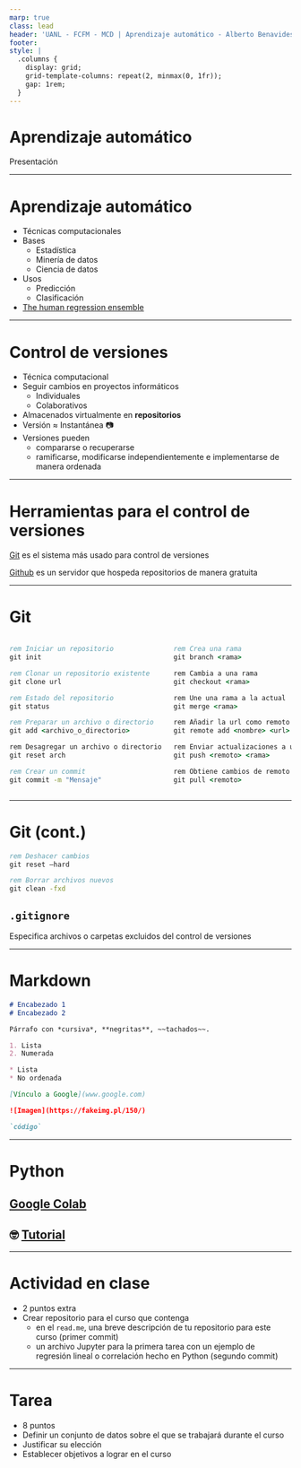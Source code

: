 ```yaml
---
marp: true
class: lead
header: 'UANL - FCFM - MCD | Aprendizaje automático - Alberto Benavides'
footer: 
style: |
  .columns {
    display: grid;
    grid-template-columns: repeat(2, minmax(0, 1fr));
    gap: 1rem;
  }
---
```


# Aprendizaje automático

Presentación

---

# Aprendizaje automático

- Técnicas computacionales
- Bases
    - Estadística
    - Minería de datos
    - Ciencia de datos
- Usos
    - Predicción
    - Clasificación
- [The human regression ensemble](https://justindomke.wordpress.com/2021/09/28/the-human-regression-ensemble/)

--- 

# Control de versiones

- Técnica computacional
- Seguir cambios en proyectos informáticos 
    - Individuales 
    - Colaborativos
- Almacenados virtualmente en **repositorios**
- Versión $\approx$ Instantánea :camera:
- Versiones pueden 
    - compararse o recuperarse
    - ramificarse, modificarse independientemente e implementarse de manera ordenada

--- 

# Herramientas para el control de versiones

[Git](https://git-scm.com/) es el sistema más usado para control de versiones

[Github](https://github.com/) es un servidor que hospeda repositorios de manera gratuita

---

# Git
<div class="columns">
<div>

```cmd
rem Iniciar un repositorio
git init

rem Clonar un repositorio existente
git clone url

rem Estado del repositorio
git status

rem Preparar un archivo o directorio
git add <archivo_o_directorio>

rem Desagregar un archivo o directorio
git reset arch

rem Crear un commit
git commit -m "Mensaje"
```

</div>

```cmd
rem Crea una rama
git branch <rama>

rem Cambia a una rama
git checkout <rama>

rem Une una rama a la actual
git merge <rama>

rem Añadir la url como remoto
git remote add <nombre> <url>

rem Enviar actualizaciones a un remoto
git push <remoto> <rama>

rem Obtiene cambios de remoto
git pull <remoto>
```
</div>
</div>

---

# Git (cont.)

```cmd
rem Deshacer cambios
git reset –hard

rem Borrar archivos nuevos
git clean -fxd
```

## `.gitignore`

Especifica archivos o carpetas excluidos del control de versiones

---

# Markdown

```markdown
# Encabezado 1
# Encabezado 2

Párrafo con *cursiva*, **negritas**, ~~tachados~~.

1. Lista
2. Numerada

* Lista
* No ordenada

[Vínculo a Google](www.google.com)

![Imagen](https://fakeimg.pl/150/)

`código`
```

---

# Python

## [Google Colab](https://colab.research.google.com/)

## 🤓 [Tutorial](https://colab.research.google.com/drive/1uoxgduAnH3e4Pz0YHLAyMnw2Cpilqqpy?usp=sharing)

---

# Actividad en clase

- 2 puntos extra
- Crear repositorio para el curso que contenga 
  - en el `read.me`, una breve descripción de tu repositorio para este curso (primer commit)
  - un archivo Jupyter para la primera tarea con un ejemplo de regresión lineal o correlación hecho en Python (segundo commit)

---

# Tarea

- 8 puntos
- Definir un conjunto de datos sobre el que se trabajará durante el curso
- Justificar su elección
- Establecer objetivos a lograr en el curso